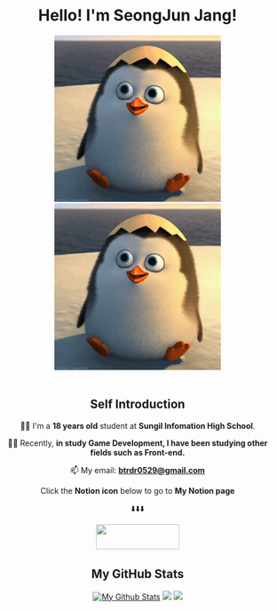 <div align="center">

# Hello! I'm SeongJun Jang!

<img src="https://github.com/wkdtjdwns/Legend-Noticon-Tool/blob/main/greet/penguin-hello.gif?raw=true" width="300" height="300" alt="penguin-hello">
<img src="https://github.com/wkdtjdwns/Legend-Noticon-Tool/blob/main/greet/penguin-hello.gif?raw=true" width="300" height="300" alt="penguin-hello">

<br>
<br>

## Self Introduction

🤵‍♂️ I'm a **18 years old** student at **Sungil Infomation High School**.<br>

👨‍🎓 Recently, **in study Game Development, I have been studying other fields such as Front-end.**<br>

📫 My email: **btrdr0529@gmail.com**

Click the **Notion icon** below to go to **My Notion page**<br>

⬇️⬇️⬇️
  
<a href = "https://hushed-interest-231.notion.site/a0347d9b8ceb4744b2d9ad42939aa2d4" target="blank" title="My Portfolio Page (Notion)"> <img src="https://img.shields.io/badge/Notion -black.svg?style=flat&logo=notion&logoColor=ffffff" width="150" height="45"></a>

## My GitHub Stats
<a href="https://github-readme-stats.vercel.app/api?username=wkdtjdwns&show_icons=true&count_private=true&theme=react&hide_border=true&bg_color=0D1117"><img alt="My Github Stats" src="https://github-readme-stats.vercel.app/api?username=wkdtjdwns&show_icons=true&count_private=true&theme=react&hide_border=true&bg_color=0D1117" /></a>
<a href="https://github-profile-summary-cards.vercel.app/api/cards/most-commit-language?username=wkdtjdwns&theme=algolia"><img src="https://github-profile-summary-cards.vercel.app/api/cards/most-commit-language?username=wkdtjdwns&theme=algolia"></a>
<a href="https://github-profile-summary-cards.vercel.app/api/cards/profile-details?username=wkdtjdwns&theme=algolia"><img src="https://github-profile-summary-cards.vercel.app/api/cards/profile-details?username=wkdtjdwns&theme=algolia"></a>
<br>
</div>
